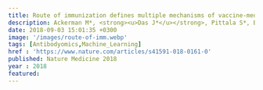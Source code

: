 ```yaml
---
title: Route of immunization defines multiple mechanisms of vaccine-mediated protection against SIV
description: Ackerman M*, <strong><u>Das J*</u></strong>, Pittala S*, Broge T, Linde C, Suscovich T, Brown E, Bradley T, Natarajan H, Lin S, Sassic J, OKeefe S, Mehta N, Goodman D, Sips M, Weiner J, Tomaras G, Haynes B, Lauffenburger D, Bailey-Kellogg C, Roederer M, Alter G
date: 2018-09-03 15:01:35 +0300
image: '/images/route-of-imm.webp'
tags: [Antibodyomics,Machine_Learning]
href : 'https://www.nature.com/articles/s41591-018-0161-0'
published: Nature Medicine 2018
year : 2018
featured:
---
```

